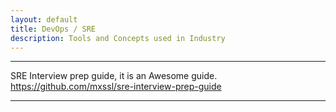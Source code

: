 ```yaml
---
layout: default
title: DevOps / SRE
description: Tools and Concepts used in Industry
---
```


* * *

SRE Interview prep guide, it is an Awesome guide.
https://github.com/mxssl/sre-interview-prep-guide

* * *

